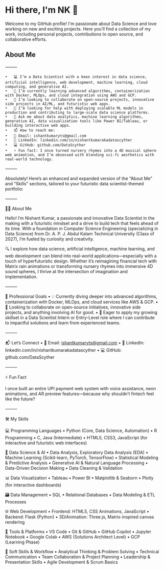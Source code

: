 
# Hi there, I'm NK 👋

Welcome to my GitHub profile! I'm passionate about Data Science  and love working on new and exciting projects. Here you'll find a collection of my work, including personal projects, contributions to open source, and collaborative efforts.

## About Me

⸻

	•	💻 I’m a Data Scientist with a keen interest in data science, artificial intelligence, web development, machine learning, cloud computing, and generative AI.
	•	🌱 I’m currently learning advanced algorithms, containerization with Docker, MLOps, and cloud integration using AWS and GCP.
	•	👯 I’m looking to collaborate on open-source projects, innovative side projects in AI/ML, and futuristic web apps.
	•	🤔 I’m looking for help with deploying scalable ML models in production and contributing to large-scale data science platforms.
	•	💬 Ask me about data analytics, machine learning algorithms, generative AI, data visualization tools like Power BI/Tableau, or building interactive web apps.
	•	📫 How to reach me:
	•	📧 Email: ishantkumaryts@gmail.com
	•	💼 LinkedIn: linkedin.com/in/nishantkumarakadatascyther
	•	💻 GitHub: github.com/DataScyther
	•	⚡ Fun fact: I once turned nursery rhymes into a 4D musical sphere web animation, and I’m obsessed with blending sci-fi aesthetics with real-world technology.

⸻

Absolutely! Here’s an enhanced and expanded version of the “About Me” and “Skills” sections, tailored to your futuristic data scientist-themed portfolio:

⸻

👨‍💻 About Me

Hello! I’m Nishant Kumar, a passionate and innovative Data Scientist in the making with a futuristic mindset and a drive to build tech that feels ahead of its time. With a foundation in Computer Science Engineering (specializing in Data Science) from Dr. A. P. J. Abdul Kalam Technical University (Class of 2027), I’m fueled by curiosity and creativity.

🔍 I explore how data science, artificial intelligence, machine learning, and web development can blend into real-world applications—especially with a touch of hyperfuturistic design. Whether it’s reimagining financial tech with Matrix rain animations or transforming nursery rhymes into immersive 4D sound spheres, I thrive at the intersection of imagination and implementation.

⸻

💼 Professional Goals
	•	💡 Currently diving deeper into advanced algorithms, containerization with Docker, MLOps, and cloud services like AWS & GCP.
	•	🤝 Looking to collaborate on open-source initiatives, innovative side projects, and anything involving AI for good.
	•	🚀 Eager to apply my growing skillset in a Data Scientist Intern or Entry-Level role where I can contribute to impactful solutions and learn from experienced teams.

⸻

📬 Let’s Connect
	•	📧 Email: ishantkumaryts@gmail.com
	•	🔗 LinkedIn: linkedin.com/in/nishantkumarakadatascyther
	•	💻 GitHub: github.com/DataScyther
	

⸻

⚡ Fun Fact

I once built an entire UPI payment web system with voice assistance, neon animations, and AR preview features—because why shouldn’t fintech feel like the future?

⸻

🛠️ My Skills

💻 Programming Languages
	•	Python (Core, Data Science, Automation)
	•	R Programming
	•	C, Java (Intermediate)
	•	HTML5, CSS3, JavaScript (for interactive and futuristic web interfaces)

🧠 Data Science & AI
	•	Data Analysis, Exploratory Data Analysis (EDA)
	•	Machine Learning (Scikit-learn, PyTorch, TensorFlow)
	•	Statistical Modeling & Predictive Analysis
	•	Generative AI & Natural Language Processing
	•	Data-Driven Decision Making
	•	Data Cleaning & Validation

📊 Data Visualization
	•	Tableau
	•	Power BI
	•	Matplotlib & Seaborn
	•	Plotly (for interactive dashboards)

🗃️ Data Management
	•	SQL
	•	Relational Databases
	•	Data Modeling & ETL Processes

🌐 Web Development
	•	Frontend: HTML5, CSS Animations, JavaScript
	•	Backend: Flask (Python)
	•	3D/Animation: Three.js, Matrix-inspired canvas rendering

🔧 Tools & Platforms
	•	VS Code
	•	Git & GitHub
	•	GitHub Copilot
	•	Jupyter Notebook
	•	Google Colab
	•	AWS (Solutions Architect Level)
	•	GCP (Learning Phase)

🔄 Soft Skills & Workflow
	•	Analytical Thinking & Problem Solving
	•	Technical Communication
	•	Team Collaboration & Project Planning
	•	Leadership & Presentation Skills
	•	Agile Development & Scrum Basics

